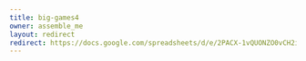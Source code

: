 ```yaml
---
title: big-games4
owner: assemble_me
layout: redirect
redirect: https://docs.google.com/spreadsheets/d/e/2PACX-1vQUONZO0vCH2i_V5vtsgpdMS7kM8lz3cwYhwDBWm65d6NEP-wT64IZL0o4w5GrwuEToCrzcLj8rIgAG/pubhtml?gid=159813306#
---
```

